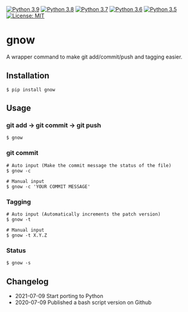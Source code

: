 [![Python 3.9](https://github.com/addshlab/gnow/actions/workflows/python39.yml/badge.svg)](https://github.com/addshlab/gnow/actions/workflows/python39.yml)
[![Python 3.8](https://github.com/addshlab/gnow/actions/workflows/python38.yml/badge.svg)](https://github.com/addshlab/gnow/actions/workflows/python38.yml)
[![Python 3.7](https://github.com/addshlab/gnow/actions/workflows/python37.yml/badge.svg)](https://github.com/addshlab/gnow/actions/workflows/python37.yml)
[![Python 3.6](https://github.com/addshlab/gnow/actions/workflows/python36.yml/badge.svg)](https://github.com/addshlab/gnow/actions/workflows/python36.yml)
[![Python 3.5](https://github.com/addshlab/gnow/actions/workflows/python35.yml/badge.svg)](https://github.com/addshlab/gnow/actions/workflows/python35.yml)
[![License: MIT](https://img.shields.io/badge/License-MIT-yellow.svg)](https://opensource.org/licenses/MIT)

# gnow

A wrapper command to make git add/commit/push and tagging easier.

## Installation

```
$ pip install gnow
```

## Usage

### git add -> git commit -> git push

```
$ gnow
```

### git commit

```
# Auto input (Make the commit message the status of the file)
$ gnow -c

# Manual input
$ gnow -c 'YOUR COMMIT MESSAGE'
```

### Tagging

```
# Auto input (Automatically increments the patch version)
$ gnow -t

# Manual input
$ gnow -t X.Y.Z
```

### Status

```
$ gnow -s
```

## Changelog

- 2021-07-09 Start porting to Python
- 2020-07-09 Published a bash script version on Github
